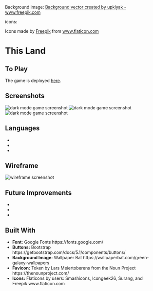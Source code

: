 Background image: <a href='https://www.freepik.com/vectors/background'>Background vector created by upklyak - www.freepik.com</a>

icons: <div>Icons made by <a href="https://www.freepik.com" title="Freepik">Freepik</a> from <a href="https://www.flaticon.com/" title="Flaticon">www.flaticon.com</a></div>

<h1>This Land</h1>


<h2>To Play</h2>
The game is deployed <a href="">here</a>.



<h2>Screenshots</h2>

<img src="" alt="dark mode game screenshot"/>
<img src="" alt="dark mode game screenshot"/>
<img src="" alt="dark mode game screenshot"/>

<h2>Languages</h2>
<ul>
  <li></li>
  <li></li>
  <li></li>
</ul>

<h2>Wireframe</h2>

<img src="" alt="wireframe screenshot"/>

<h2>Future Improvements</h2>
<ul>
  <li></li>
  <li></li>
  <li></li>
</ul>

<h2>Built With</h2>
<ul>
  <li><b>Font:</b> Google Fonts https://fonts.google.com/</li>  
  <li><b>Buttons:</b> Bootstrap https://getbootstrap.com/docs/5.1/components/buttons/</li>
  <li><b>Background Image:</b> Wallpaper Bat https://wallpaperbat.com/green-galaxy-wallpapers</li>
  <li><b>Favicon:</b> Token by Lars Meiertoberens from the Noun Project https://thenounproject.com/</li>
  <li><b>Icons:</b> Flaticons by users: Smashicons, Icongeek26, Surang, and Freepik www.flaticon.com</li>
</ul>